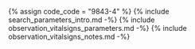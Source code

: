 {% assign code_code = "9843-4" %}
{% include search_parameters_intro.md -%}
{% include observation_vitalsigns_parameters.md -%}
{% include observation_vitalsigns_notes.md -%}